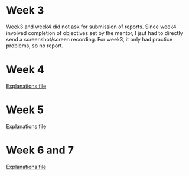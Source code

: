 # Week 3
Week3 and week4 did not ask for submission of reports. Since week4 involved completion of objectives set by the mentor, I jsut had to directly send a screenshot/screen recording. For week3, it only had practice problems, so no report. <br>
# Week 4
[Explanations file](https://github.com/ramanan849/SOC-ctrl-alt-delight/blob/822484fc1407bd3af9cf96cea1a5e8e817e43540/week4/week4-explanations.md) <br>
# Week 5
[Explanations file](https://github.com/ramanan849/SOC-ctrl-alt-delight/blob/822484fc1407bd3af9cf96cea1a5e8e817e43540/week5/week5-explanations.md) <br>
# Week 6 and 7
[Explanations file](https://github.com/ramanan849/SOC-ctrl-alt-delight/blob/6a856e5d608af0e7b5aae15f13408d6ab5d17dc5/week6%2C7/explanations-eggzec.md) <br>
